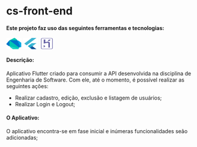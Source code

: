 # cs-front-end


#### Este projeto faz uso das seguintes ferramentas e tecnologias:

<img align="center" title="Dart" height="30" width="40" src="https://raw.githubusercontent.com/devicons/devicon/master/icons/dart/dart-original.svg">  <img align="center" title="Flutter" height="30" width="40" src="https://raw.githubusercontent.com/devicons/devicon/master/icons/flutter/flutter-original.svg"> <img align="center" title="Heroku" height="30" width="40" src="https://raw.githubusercontent.com/devicons/devicon/master/icons/heroku/heroku-original.svg">

#### Descrição:
Aplicativo Flutter criado para consumir a API desenvolvida na disciplina de Engenharia de Software. Com ele, até o momento, é possível realizar as seguintes ações:
* Realizar cadastro, edição, exclusão e listagem de usuários;
* Realizar Login e Logout;


#### O Aplicativo:
O aplicativo encontra-se em fase inicial e inúmeras funcionalidades seão adicionadas;



